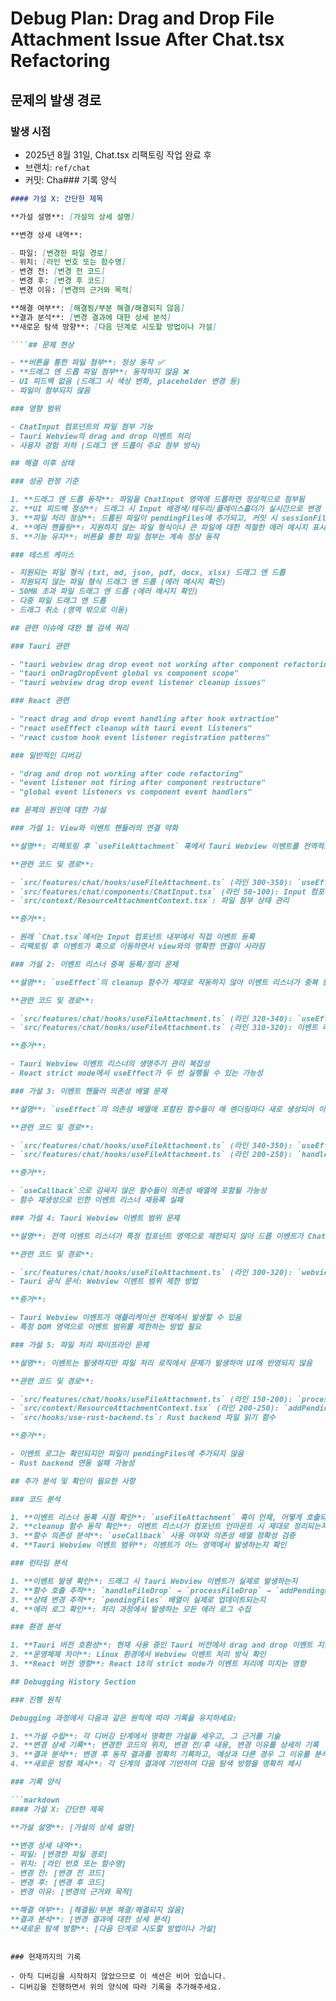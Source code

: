 # Debug Plan: Drag and Drop File Attachment Issue After Chat.tsx Refactoring

## 문제의 발생 경로

### 발생 시점

- 2025년 8월 31일, Chat.tsx 리팩토링 작업 완료 후
- 브랜치: `ref/chat`
- 커밋: Cha### 기록 양식

````markdown
#### 가설 X: 간단한 제목

**가설 설명**: [가설의 상세 설명]

**변경 상세 내역**:

- 파일: [변경한 파일 경로]
- 위치: [라인 번호 또는 함수명]
- 변경 전: [변경 전 코드]
- 변경 후: [변경 후 코드]
- 변경 이유: [변경의 근거와 목적]

**해결 여부**: [해결됨/부분 해결/해결되지 않음]
**결과 분석**: [변경 결과에 대한 상세 분석]
**새로운 탐색 방향**: [다음 단계로 시도할 방법이나 가설]

````## 문제 현상

- **버튼을 통한 파일 첨부**: 정상 동작 ✅
- **드래그 앤 드롭 파일 첨부**: 동작하지 않음 ❌
- UI 피드백 없음 (드래그 시 색상 변화, placeholder 변경 등)
- 파일이 첨부되지 않음

### 영향 범위

- ChatInput 컴포넌트의 파일 첨부 기능
- Tauri Webview의 drag and drop 이벤트 처리
- 사용자 경험 저하 (드래그 앤 드롭이 주요 첨부 방식)

## 해결 이후 상태

### 성공 판정 기준

1. **드래그 앤 드롭 동작**: 파일을 ChatInput 영역에 드롭하면 정상적으로 첨부됨
2. **UI 피드백 정상**: 드래그 시 Input 배경색/테두리/플레이스홀더가 실시간으로 변경
3. **파일 처리 정상**: 드롭된 파일이 pendingFiles에 추가되고, 커밋 시 sessionFiles로 이동
4. **에러 핸들링**: 지원하지 않는 파일 형식이나 큰 파일에 대한 적절한 에러 메시지 표시
5. **기능 유지**: 버튼을 통한 파일 첨부는 계속 정상 동작

### 테스트 케이스

- 지원되는 파일 형식 (txt, md, json, pdf, docx, xlsx) 드래그 앤 드롭
- 지원되지 않는 파일 형식 드래그 앤 드롭 (에러 메시지 확인)
- 50MB 초과 파일 드래그 앤 드롭 (에러 메시지 확인)
- 다중 파일 드래그 앤 드롭
- 드래그 취소 (영역 밖으로 이동)

## 관련 이슈에 대한 웹 검색 쿼리

### Tauri 관련

- "tauri webview drag drop event not working after component refactoring"
- "tauri onDragDropEvent global vs component scope"
- "tauri webview drag drop event listener cleanup issues"

### React 관련

- "react drag and drop event handling after hook extraction"
- "react useEffect cleanup with tauri event listeners"
- "react custom hook event listener registration patterns"

### 일반적인 디버깅

- "drag and drop not working after code refactoring"
- "event listener not firing after component restructure"
- "global event listeners vs component event handlers"

## 문제의 원인에 대한 가설

### 가설 1: View와 이벤트 핸들러의 연결 약화

**설명**: 리팩토링 후 `useFileAttachment` 훅에서 Tauri Webview 이벤트를 전역적으로 등록하지만, 실제 드롭 가능한 영역이 명확하지 않아 이벤트가 제대로 처리되지 않음

**관련 코드 및 경로**:

- `src/features/chat/hooks/useFileAttachment.ts` (라인 300-350): `useEffect`에서 `webview.onDragDropEvent` 등록
- `src/features/chat/components/ChatInput.tsx` (라인 50-100): Input 컴포넌트의 UI 구조
- `src/context/ResourceAttachmentContext.tsx`: 파일 첨부 상태 관리

**증거**:

- 원래 `Chat.tsx`에서는 Input 컴포넌트 내부에서 직접 이벤트 등록
- 리팩토링 후 이벤트가 훅으로 이동하면서 view와의 명확한 연결이 사라짐

### 가설 2: 이벤트 리스너 중복 등록/정리 문제

**설명**: `useEffect`의 cleanup 함수가 제대로 작동하지 않아 이벤트 리스너가 중복 등록되거나 정리되지 않아 충돌 발생

**관련 코드 및 경로**:

- `src/features/chat/hooks/useFileAttachment.ts` (라인 320-340): `useEffect` cleanup 로직
- `src/features/chat/hooks/useFileAttachment.ts` (라인 310-320): 이벤트 리스너 등록 로직

**증거**:

- Tauri Webview 이벤트 리스너의 생명주기 관리 복잡성
- React strict mode에서 useEffect가 두 번 실행될 수 있는 가능성

### 가설 3: 이벤트 핸들러 의존성 배열 문제

**설명**: `useEffect`의 의존성 배열에 포함된 함수들이 매 렌더링마다 새로 생성되어 이벤트 리스너가 제대로 등록되지 않음

**관련 코드 및 경로**:

- `src/features/chat/hooks/useFileAttachment.ts` (라인 340-350): `useEffect` 의존성 배열
- `src/features/chat/hooks/useFileAttachment.ts` (라인 200-250): `handleFileDrop`, `validateFiles` 함수들

**증거**:

- `useCallback`으로 감싸지 않은 함수들이 의존성 배열에 포함될 가능성
- 함수 재생성으로 인한 이벤트 리스너 재등록 실패

### 가설 4: Tauri Webview 이벤트 범위 문제

**설명**: 전역 이벤트 리스너가 특정 컴포넌트 영역으로 제한되지 않아 드롭 이벤트가 ChatInput 영역에서만 처리되지 않음

**관련 코드 및 경로**:

- `src/features/chat/hooks/useFileAttachment.ts` (라인 300-320): `webview.onDragDropEvent` 등록
- Tauri 공식 문서: Webview 이벤트 범위 제한 방법

**증거**:

- Tauri Webview 이벤트가 애플리케이션 전체에서 발생할 수 있음
- 특정 DOM 영역으로 이벤트 범위를 제한하는 방법 필요

### 가설 5: 파일 처리 파이프라인 문제

**설명**: 이벤트는 발생하지만 파일 처리 로직에서 문제가 발생하여 UI에 반영되지 않음

**관련 코드 및 경로**:

- `src/features/chat/hooks/useFileAttachment.ts` (라인 150-200): `processFileDrop` 함수
- `src/context/ResourceAttachmentContext.tsx` (라인 200-250): `addPendingFiles` 함수
- `src/hooks/use-rust-backend.ts`: Rust backend 파일 읽기 함수

**증거**:

- 이벤트 로그는 확인되지만 파일이 pendingFiles에 추가되지 않음
- Rust backend 연동 실패 가능성

## 추가 분석 및 확인이 필요한 사항

### 코드 분석

1. **이벤트 리스너 등록 시점 확인**: `useFileAttachment` 훅이 언제, 어떻게 호출되는지
2. **cleanup 함수 동작 확인**: 이벤트 리스너가 컴포넌트 언마운트 시 제대로 정리되는지
3. **함수 의존성 분석**: `useCallback` 사용 여부와 의존성 배열 정확성 검증
4. **Tauri Webview 이벤트 범위**: 이벤트가 어느 영역에서 발생하는지 확인

### 런타임 분석

1. **이벤트 발생 확인**: 드래그 시 Tauri Webview 이벤트가 실제로 발생하는지
2. **함수 호출 추적**: `handleFileDrop` → `processFileDrop` → `addPendingFiles` 호출 체인 확인
3. **상태 변경 추적**: `pendingFiles` 배열이 실제로 업데이트되는지
4. **에러 로그 확인**: 처리 과정에서 발생하는 모든 에러 로그 수집

### 환경 분석

1. **Tauri 버전 호환성**: 현재 사용 중인 Tauri 버전에서 drag and drop 이벤트 지원 상태
2. **운영체제 차이**: Linux 환경에서 Webview 이벤트 처리 방식 확인
3. **React 버전 영향**: React 18의 strict mode가 이벤트 처리에 미치는 영향

## Debugging History Section

### 진행 원칙

Debugging 과정에서 다음과 같은 원칙에 따라 기록을 유지하세요:

1. **가설 수립**: 각 디버깅 단계에서 명확한 가설을 세우고, 그 근거를 기술
2. **변경 상세 기록**: 변경한 코드의 위치, 변경 전/후 내용, 변경 이유를 상세히 기록
3. **결과 분석**: 변경 후 동작 결과를 정확히 기록하고, 예상과 다른 경우 그 이유를 분석
4. **새로운 방향 제시**: 각 단계의 결과에 기반하여 다음 탐색 방향을 명확히 제시

### 기록 양식

```markdown
#### 가설 X: 간단한 제목

**가설 설명**: [가설의 상세 설명]

**변경 상세 내역**:
- 파일: [변경한 파일 경로]
- 위치: [라인 번호 또는 함수명]
- 변경 전: [변경 전 코드]
- 변경 후: [변경 후 코드]
- 변경 이유: [변경의 근거와 목적]

**해결 여부**: [해결됨/부분 해결/해결되지 않음]
**결과 분석**: [변경 결과에 대한 상세 분석]
**새로운 탐색 방향**: [다음 단계로 시도할 방법이나 가설]
````
````

### 현재까지의 기록

- 아직 디버깅을 시작하지 않았으므로 이 섹션은 비어 있습니다.
- 디버깅을 진행하면서 위의 양식에 따라 기록을 추가해주세요.
